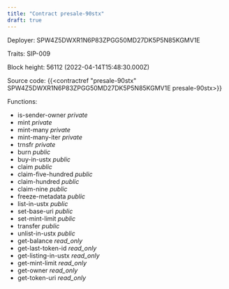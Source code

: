 ```yaml
---
title: "Contract presale-90stx"
draft: true
---
```

Deployer: SPW4Z5DWXR1N6P83ZPGG50MD27DK5P5N85KGMV1E

Traits:
SIP-009 



Block height: 56112 (2022-04-14T15:48:30.000Z)

Source code: {{<contractref "presale-90stx" SPW4Z5DWXR1N6P83ZPGG50MD27DK5P5N85KGMV1E presale-90stx>}}

Functions:

* is-sender-owner _private_
* mint _private_
* mint-many _private_
* mint-many-iter _private_
* trnsfr _private_
* burn _public_
* buy-in-ustx _public_
* claim _public_
* claim-five-hundred _public_
* claim-hundred _public_
* claim-nine _public_
* freeze-metadata _public_
* list-in-ustx _public_
* set-base-uri _public_
* set-mint-limit _public_
* transfer _public_
* unlist-in-ustx _public_
* get-balance _read_only_
* get-last-token-id _read_only_
* get-listing-in-ustx _read_only_
* get-mint-limit _read_only_
* get-owner _read_only_
* get-token-uri _read_only_

